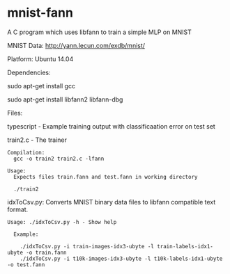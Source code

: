 # mnist-fann
A C program which uses libfann to train a simple MLP on MNIST

MNIST Data: http://yann.lecun.com/exdb/mnist/

Platform: Ubuntu 14.04

Dependencies:

  sudo apt-get install gcc

  sudo apt-get install libfann2 libfann-dbg
  

Files:

  typescript - Example training output with classificaation error on test set

  train2.c - The trainer

    Compilation: 
      gcc -o train2 train2.c -lfann

    Usage:
      Expects files train.fann and test.fann in working directory

      ./train2

   idxToCsv.py: Converts MNIST binary data files to libfann compatible text format.

    Usage: ./idxToCsv.py -h - Show help

      Example:

        ./idxToCsv.py -i train-images-idx3-ubyte -l train-labels-idx1-ubyte -o train.fann
        ./idxToCsv.py -i t10k-images-idx3-ubyte -l t10k-labels-idx1-ubyte -o test.fann
